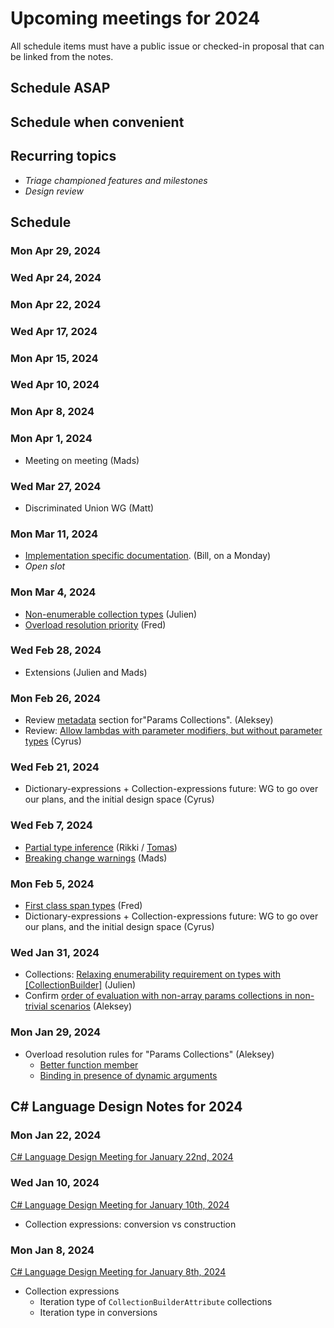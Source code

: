 # Upcoming meetings for 2024

All schedule items must have a public issue or checked-in proposal that can be linked from the notes.

## Schedule ASAP

## Schedule when convenient

## Recurring topics

- *Triage championed features and milestones*
- *Design review*

## Schedule

### Mon Apr 29, 2024

### Wed Apr 24, 2024

### Mon Apr 22, 2024

### Wed Apr 17, 2024

### Mon Apr 15, 2024

### Wed Apr 10, 2024

### Mon Apr 8, 2024

### Mon Apr 1, 2024

- Meeting on meeting (Mads)

### Wed Mar 27, 2024

- Discriminated Union WG (Matt)

### Mon Mar 11, 2024

- [Implementation specific documentation](https://github.com/dotnet/csharplang/issues/7898). (Bill, on a Monday)
- _Open slot_

### Mon Mar 4, 2024

- [Non-enumerable collection types](https://github.com/dotnet/csharplang/pull/7895) (Julien)
- [Overload resolution priority](https://github.com/dotnet/csharplang/pull/7906) (Fred)

### Wed Feb 28, 2024

- Extensions (Julien and Mads)

### Mon Feb 26, 2024

- Review [metadata](https://github.com/dotnet/csharplang/blob/main/proposals/params-collections.md#metadata) section for"Params Collections". (Aleksey)
- Review: [Allow lambdas with parameter modifiers, but without parameter types](https://github.com/dotnet/csharplang/pull/7369) (Cyrus)

### Wed Feb 21, 2024

- Dictionary-expressions + Collection-expressions future: WG to go over our plans, and the initial design space (Cyrus)

### Wed Feb 7, 2024

- [Partial type inference](https://github.com/dotnet/csharplang/pull/7582) (Rikki / [Tomas](https://github.com/TomatorCZ))
- [Breaking change warnings](https://github.com/dotnet/csharplang/issues/7189) (Mads)

### Mon Feb 5, 2024

- [First class span types](https://github.com/dotnet/csharplang/issues/7905) (Fred)
- Dictionary-expressions + Collection-expressions future: WG to go over our plans, and the initial design space (Cyrus)

### Wed Jan 31, 2024

- Collections: [Relaxing enumerability requirement on types with \[CollectionBuilder\]](https://github.com/dotnet/csharplang/issues/7744) (Julien)
- Confirm [order of evaluation with non-array params collections in non-trivial scenarios](https://github.com/dotnet/csharplang/blob/main/proposals/params-collections.md#order-of-evaluation-with-non-array-collections-in-non-trivial-scenarios) (Aleksey)

### Mon Jan 29, 2024

- Overload resolution rules for "Params Collections" (Aleksey)
  - [Better function member](https://github.com/dotnet/csharplang/blob/main/proposals/params-collections.md#better-function-member)
  - [Binding in presence of dynamic arguments](https://github.com/dotnet/csharplang/blob/main/proposals/params-collections.md#dynamic-vs-static-binding)

## C# Language Design Notes for 2024

### Mon Jan 22, 2024

[C# Language Design Meeting for January 22nd, 2024](https://github.com/dotnet/csharplang/blob/main/meetings/2024/LDM-2024-01-22.md)

### Wed Jan 10, 2024

[C# Language Design Meeting for January 10th, 2024](https://github.com/dotnet/csharplang/blob/main/meetings/2024/LDM-2024-01-10.md)

- Collection expressions: conversion vs construction

### Mon Jan 8, 2024

[C# Language Design Meeting for January 8th, 2024](https://github.com/dotnet/csharplang/blob/main/meetings/2024/LDM-2024-01-08.md)

- Collection expressions
    - Iteration type of `CollectionBuilderAttribute` collections
    - Iteration type in conversions
